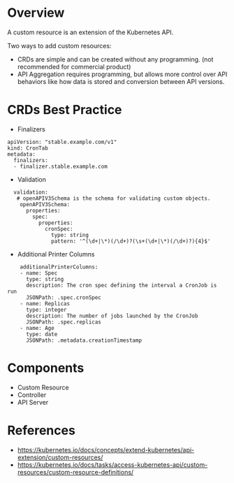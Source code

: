 # Overview

A custom resource is an extension of the Kubernetes API.

Two ways to add custom resources:
* CRDs are simple and can be created without any programming. (not recommended for commercial product)
* API Aggregation requires programming, but allows more control over API behaviors like how data is stored and conversion between API versions.


# CRDs Best Practice

* Finalizers
```
apiVersion: "stable.example.com/v1"
kind: CronTab
metadata:
  finalizers:
  - finalizer.stable.example.com
```

* Validation
```
  validation:
   # openAPIV3Schema is the schema for validating custom objects.
    openAPIV3Schema:
      properties:
        spec:
          properties:
            cronSpec:
              type: string
              pattern: '^(\d+|\*)(/\d+)?(\s+(\d+|\*)(/\d+)?){4}$'
```

* Additional Printer Columns
```
    additionalPrinterColumns:
    - name: Spec
      type: string
      description: The cron spec defining the interval a CronJob is run
      JSONPath: .spec.cronSpec
    - name: Replicas
      type: integer
      description: The number of jobs launched by the CronJob
      JSONPath: .spec.replicas
    - name: Age
      type: date
      JSONPath: .metadata.creationTimestamp
```


# Components

* Custom Resource
* Controller
* API Server


# References

* https://kubernetes.io/docs/concepts/extend-kubernetes/api-extension/custom-resources/
* https://kubernetes.io/docs/tasks/access-kubernetes-api/custom-resources/custom-resource-definitions/

